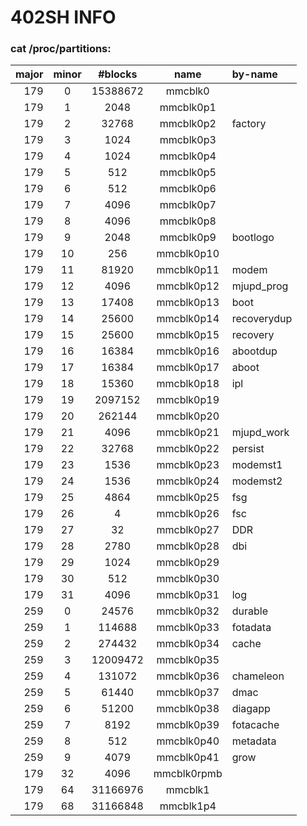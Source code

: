 402SH INFO
===============

### cat /proc/partitions:

major   |  minor   |  #blocks  |    name       |  by-name
-------:|:--------:|:---------:|:-------------:|:-----------
 179    |    0     |  15388672 |   mmcblk0     |
 179    |    1     |      2048 |   mmcblk0p1   |
 179    |    2     |     32768 |   mmcblk0p2   | factory
 179    |    3     |  1024     |   mmcblk0p3   |
 179    |    4     |  1024     |   mmcblk0p4   |
 179    |    5     |   512     |   mmcblk0p5   |
 179    |    6     |   512     |   mmcblk0p6   |
 179    |    7     |  4096     |   mmcblk0p7   |
 179    |    8     |  4096     |   mmcblk0p8   |
 179    |    9     |  2048     |   mmcblk0p9   | bootlogo
 179    |   10     |   256     |   mmcblk0p10  |
 179    |   11     | 81920     |   mmcblk0p11  | modem
 179    |   12     |  4096     |   mmcblk0p12  | mjupd_prog
 179    |   13     | 17408     |   mmcblk0p13  | boot
 179    |   14     | 25600     |   mmcblk0p14  | recoverydup
 179    |   15     | 25600     |   mmcblk0p15  | recovery
 179    |   16     |  16384    |   mmcblk0p16  | abootdup
 179    |   17     | 16384     |   mmcblk0p17  | aboot
 179    |   18     | 15360     |   mmcblk0p18  | ipl
 179    |   19     | 2097152   |   mmcblk0p19  | 
 179    |   20     |262144     |   mmcblk0p20  |
 179    |   21     |  4096     |   mmcblk0p21  | mjupd_work
 179    |   22     | 32768     |   mmcblk0p22  | persist
 179    |   23     |  1536     |   mmcblk0p23  | modemst1
 179    |   24     |  1536     |   mmcblk0p24  | modemst2
 179    |   25     |  4864     |   mmcblk0p25  | fsg
 179    |   26     |     4     |   mmcblk0p26  | fsc
 179    |   27     |    32     |   mmcblk0p27  | DDR
 179    |   28     |  2780     |   mmcblk0p28  | dbi
 179    |   29     |  1024     |   mmcblk0p29  | 
 179    |   30     |   512     |   mmcblk0p30  |
 179    |   31     |  4096     |   mmcblk0p31  | log
 259    |    0     | 24576     |   mmcblk0p32  | durable
 259    |    1     |114688     |   mmcblk0p33  | fotadata
 259    |    2     |274432     |   mmcblk0p34  | cache
 259    |    3     |12009472   |   mmcblk0p35  | 
 259    |    4     |131072     |   mmcblk0p36  | chameleon
 259    |    5     | 61440     |   mmcblk0p37  | dmac
 259    |    6     | 51200     |   mmcblk0p38  | diagapp
 259    |    7     |  8192     |   mmcblk0p39  | fotacache
 259    |    8     |   512     |   mmcblk0p40  | metadata
 259    |    9     |  4079     |   mmcblk0p41  | grow
 179    |   32     |  4096     |   mmcblk0rpmb |
 179    |   64     |31166976   |   mmcblk1     |
 179    |   68     |31166848   |   mmcblk1p4   |
